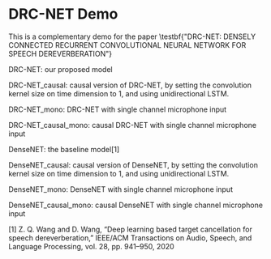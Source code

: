 # DRC-NET Demo
This is a complementary demo for the paper \testbf{"DRC-NET: DENSELY CONNECTED RECURRENT CONVOLUTIONAL NEURAL NETWORK FOR SPEECH DEREVERBERATION"}

DRC-NET: our proposed model

DRC-NET_causal: causal version of DRC-NET, by setting the convolution kernel size on time dimension to 1, and using unidirectional LSTM.

DRC-NET_mono: DRC-NET with single channel microphone input 

DRC-NET_causal_mono: causal DRC-NET with single channel microphone input

DenseNET: the baseline model[1]

DenseNET_causal: causal version of DenseNET, by setting the convolution kernel size on time dimension to 1, and using unidirectional LSTM.

DenseNET_mono: DenseNET with single channel microphone input 

DenseNET_causal_mono: causal DenseNET with single channel microphone input

[1] Z. Q. Wang and D. Wang, “Deep learning based target cancellation for speech dereverberation,” IEEE/ACM Transactions on Audio, Speech, and Language Processing, vol. 28, pp. 941–950, 2020
